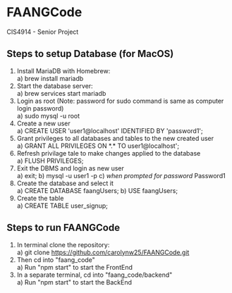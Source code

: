 # FAANGCode
CIS4914 - Senior Project

## Steps to setup Database (for MacOS)
1. Install MariaDB with Homebrew:<br/>
   a) brew install mariadb
2. Start the database server:<br/>
   a) brew services start mariadb
3. Login as root (Note: password for sudo command is same as computer login password)<br/>
   a) sudo mysql -u root
4. Create a new user<br/>
   a) CREATE USER 'user1@localhost' IDENTIFIED BY 'password1';
5. Grant privileges to all databases and tables to the new created user<br/>
   a) GRANT ALL PRIVILEGES ON \*.\* TO user1@localhost';
6. Refresh privilage tale to make changes applied to the database<br/>
   a) FLUSH PRIVILEGES;
7. Exit the DBMS and login as new user<br/>
   a) exit;
   b) mysql -u user1 -p
   c) *when prompted for password* Password1
8. Create the database and select it<br/>
   a) CREATE DATABASE faangUsers;
   b) USE faangUsers;
9. Create the table<br/>
    a) CREATE TABLE user_signup;
## Steps to run FAANGCode
1. In terminal clone the repository:<br/>
   a) git clone https://github.com/carolynw25/FAANGCode.git
2. Then cd into "faang_code"<br/>
   a) Run "npm start" to start the FrontEnd
3. In a separate terminal, cd into "faang_code/backend"<br/>
   a) Run "npm start" to start the BackEnd

